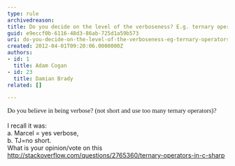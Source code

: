 ```yaml
---
type: rule
archivedreason: 
title: Do you decide on the level of the verboseness? E.g. ternary operators
guid: e9eccf0b-6116-48d3-86ab-725d1a59b573
uri: do-you-decide-on-the-level-of-the-verboseness-eg-ternary-operators
created: 2012-04-01T09:20:06.0000000Z
authors:
- id: 1
  title: Adam Cogan
- id: 23
  title: Damian Brady
related: []

---
```



<div><span style="font-size&#58;11pt;font-family&#58;'calibri','sans-serif';">Do you believe in being verbose? (not short and use too many ternary operators)?<br><br></span>I recall it was&#58;</div>
<div>a. Marcel = yes verbose,&#160;</div>
<div>b. TJ=no short.</div>
<div>What is your opinion/vote on this <a href="http&#58;//stackoverflow.com/questions/2765360/ternary-operators-in-c-sharp">http&#58;//stackoverflow.com/questions/2765360/ternary-operators-in-c-sharp</a></div>
<div>&#160;</div>
<br><excerpt class='endintro'></excerpt><br>



